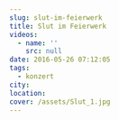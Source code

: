 ```yaml
---
slug: slut-im-feierwerk
title: Slut im Feierwerk
videos:
  - name: ''
    src: null
date: 2016-05-26 07:12:05
tags:
  - konzert
city:
location:
cover: /assets/Slut_1.jpg
---
```

